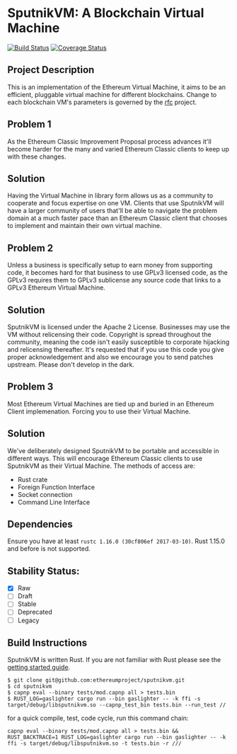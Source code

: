 # SputnikVM: A Blockchain Virtual Machine

[![Build Status](https://travis-ci.org/ethereumproject/sputnikvm.svg?branch=master)](https://travis-ci.org/ethereumproject/sputnikvm)
[![Coverage Status](https://coveralls.io/repos/github/ethereumproject/sputnikvm/badge.svg?branch=master)](https://coveralls.io/github/ethereumproject/sputnikvm?branch=master)

## Project Description

This is an implementation of the Ethereum Virtual Machine, it aims to be an efficient, pluggable virtual machine for different blockchains. Change to each blockchain VM's parameters is governed by the [rfc](github.com/ethereumproject/rfc) project.

## Problem 1

As the Ethereum Classic Improvement Proposal process advances it'll become harder for the many and varied Ethereum Classic clients to keep up with these changes.

## Solution

Having the Virtual Machine in library form allows us as a community to cooperate and focus expertise on one VM. Clients that use SputnikVM will have a larger community of users that'll be able to navigate the problem domain at a much faster pace than an Ethereum Classic client that chooses to implement and maintain their own virtual machine.

## Problem 2

Unless a business is specifically setup to earn money from supporting code, it becomes hard for that business to use GPLv3 licensed code, as the GPLv3 requires them to GPLv3 sublicense any source code that links to a GPLv3 Ethereum Virtual Machine.

## Solution

SputnikVM is licensed under the Apache 2 License. Businesses may use the VM without relicensing their code. Copyright is spread throughout the community, meaning the code isn't easily susceptible to corporate hijacking and relicensing thereafter. It's requested that if you use this code you give proper acknowledgement and also we encourage you to send patches upstream. Please don't develop in the dark.

## Problem 3

Most Ethereum Virtual Machines are tied up and buried in an Ethereum Client implemenation. Forcing you to use their Virtual Machine.

## Solution

We've deliberately designed SputnikVM to be portable and accessible in different ways. This will encourage Ethereum Classic clients to use SputnikVM as their Virtual Machine. The methods of access are:

* Rust crate
* Foreign Function Interface
* Socket connection
* Command Line Interface

## Dependencies

Ensure you have at least `rustc 1.16.0 (30cf806ef 2017-03-10)`. Rust
1.15.0 and before is not supported.

## Stability Status:

- [x] Raw
- [ ] Draft
- [ ] Stable
- [ ] Deprecated
- [ ] Legacy

## Build Instructions

SputnikVM is written Rust. If you are not familiar with Rust please
see the
[getting started guide](https://doc.rust-lang.org/book/getting-started.html).

```
$ git clone git@github.com:ethereumproject/sputnikvm.git
$ cd sputnikvm
$ capnp eval --binary tests/mod.capnp all > tests.bin
$ RUST_LOG=gaslighter cargo run --bin gaslighter -- -k ffi -s target/debug/libsputnikvm.so --capnp_test_bin tests.bin --run_test //
```
for a quick compile, test, code cycle, run this command chain:

```
capnp eval --binary tests/mod.capnp all > tests.bin && RUST_BACKTRACE=1 RUST_LOG=gaslighter cargo run --bin gaslighter -- -k ffi -s target/debug/libsputnikvm.so -t tests.bin -r ///
```
